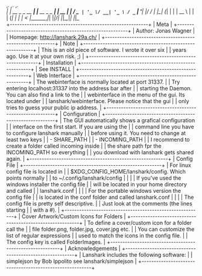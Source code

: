  ,_.                  ,_.              ,_.   
 | |    __ _ _ __  ___| |__   __ _ _ __| | __
 | |   / _` | '_ \/ __| '_ \ / _` | '__| |/ /
 | |__| (_| | | | \__ \ | | | (_| | |  |   < 
 |_____\__,_|_| |_|___/_| |_|\__,_|_|  |_|\_\
 +---------------------------------------------------------+
 |                           Meta                          |
 +---------------------------------------------------------+
 | Author:    Jonas Wagner                                 |
 | Homepage:   http://lanshark.29a.ch/                     |
 +---------------------------------------------------------+
 |                           Note                          |
 +---------------------------------------------------------+
 | This is an old piece of software. I wrote it over six   |
 | years ago. Use it at your own risk. ;)                  |
 +---------------------------------------------------------+
 |                       Installation                      |
 +---------------------------------------------------------+
 | See INSTALL                                             |
 +---------------------------------------------------------+
 |                      Web Interface                      |
 +---------------------------------------------------------+
 | The webinterface is normally located at port 31337.     |
 | Try entering localhost:31337 into the address bar after |
 | starting the Daemon. You can also find a link to the    |
 | webinterface in the menu of the gui. Its located under  |
 | lanshark/webinterface. Please notice that the gui       |
 | only tries to guess your public ip address.             |
 +---------------------------------------------------------+
 |                      Configuration                      |
 +---------------------------------------------------------+
 | The GUI automatically shows a grafical configuration    |
 | interface on the first start. If you are using the      |
 | command line you have to configure lanshark manually    |
 | before using it. You need to change at least two keys   |
 |  - SHARE_PATH                                           |
 |  - INCOMING_PATH                                        |
 | I recommend to create a folder called incoming inside   |
 | the share path fpr the INCOMING_PATH so everything      |
 | you download with lanshark gets shared again.           |
 +---------------------------------------------------------+
 |                       Config File                       |
 +---------------------------------------------------------+
 | For linux config file is located in                     |
 | $XDG_CONFIG_HOME/lanshark/config. Which points normally |
 | to ~/.config/lanshark/config                            |
 |                                                         |
 | If you've used the windows installer the config file    |
 | will be located in your home directory and called       |
 | lanshark.conf                                           |
 |                                                         |
 | For the portable windows version the config file        |
 | is located in the conf folder and called lanshark.conf  |
 |                                                         |
 | The config file is pretty self descriptive.             |
 | Just look at the comments (the lines starting           |
 | with a #).                                              |
 +---------------------------------------------------------+
 |          Cover Artwork/Custom Icons for Folders         |
 +---------------------------------------------------------+
 | To define a cover/custom icon for a folder call the     |
 | file folder.png, folder.jpg, cover.jpg etc.             |
 | You can customize the list of regular expressions       |
 | used to match the icons in the config file.             |
 | The config key is called FolderImages.                  |
 +---------------------------------------------------------+
 |                     Acknowledgements                    |
 +---------------------------------------------------------+
 | Lanshark includes the following software:               |
 | simplejson by Bob Ippolito see lanshark/simplejson      |
 +---------------------------------------------------------+
